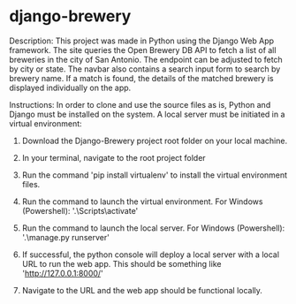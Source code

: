 # django-brewery
Description:
This project was made in Python using the Django Web App framework. The site queries the Open Brewery DB API to fetch a list of all breweries in the city of San Antonio. The endpoint can be adjusted to fetch by city or state. The navbar also contains a search input form to search by brewery name. If a match is found, the details of the matched brewery is displayed individually on the app.

Instructions:
In order to clone and use the source files as is, Python and Django must be installed on the system. A local server must be initiated in a virtual environment:

1. Download the Django-Brewery project root folder on your local machine.

2. In your terminal, navigate to the root project folder

3. Run the command 'pip install virtualenv' to install the virtual environment files.

4. Run the command to launch the virtual environment. For Windows (Powershell): '.\Scripts\activate'

5. Run the command to launch the local server. For Windows (Powershell): '.\manage.py runserver'

6. If successful, the python console will deploy a local server with a local URL to run the web app. This should be something like 'http://127.0.0.1:8000/'

7. Navigate to the URL and the web app should be functional locally.
